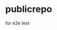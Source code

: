 # publicrepo
for e2e test





































































































































































































































































































































































































































































































































































































































































































































































































































































































































































































































































































































































































































































































































































































































































































































































































































































































































































































































































































































































































































































































































































































































































































































































































































































































































































































































































































































































































































































































































































































































































































































































































































































































































































































































































































































































































































































































































































































































































